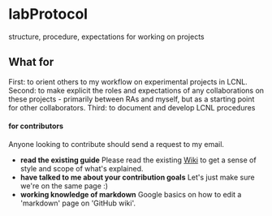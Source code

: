 # labProtocol
structure, procedure, expectations for working on projects

## What for
First: to orient others to my workflow on experimental projects in LCNL. Second: to make explicit the roles and expectations of any collaborations on these projects - primarily between RAs and myself, but as a starting point for other collaborators. Third: to document and develop LCNL procedures

#### for contributors
Anyone looking to contribute should send a request to my email.
* **read the existing guide** Please read the existing [Wiki](../../Wiki) to get a sense of style and scope of what's explained.
* **have talked to me about your contribution goals** Let's just make sure we're on the same page :)
* **working knowledge of markdown** Google basics on how to edit a 'markdown' page on 'GitHub wiki'.
